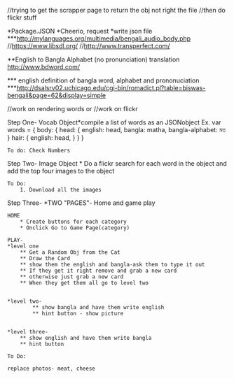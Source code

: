 //trying to get the scrapper page to return the obj not right the file
//then do flickr stuff 


*Package.JSON
*Cheerio, request 
*write json file 
***http://mylanguages.org/multimedia/bengali_audio_body.php
//https://www.libsdl.org/
//http://www.transperfect.com/

**English to Bangla Alphabet (no pronunciation) translation 
http://www.bdword.com/

*** english definition of bangla word, alphabet and prononuciation
***http://dsalsrv02.uchicago.edu/cgi-bin/romadict.pl?table=biswas-bengali&page=62&display=simple

//work on rendering words or 
//work on flickr 




Step One- Vocab Object*compile a list of words as an JSONobject
	Ex.	var  words = {
					body: {
							head: {
								english: head,
								bangla: matha,
								bangla-alphabet: মত
							}
							hair: {
								english: head,
							}
					}
	}

	To do: Check Numbers

Step Two- Image Object
	* Do a flickr search for each word in the object 
		and add the top four images to the object 

	To Do: 
		1. Download all the images

Step Three-
	*TWO "PAGES"- Home and game play 

	HOME
		* Create buttons for each category 	
		* Onclick Go to Game Page(category)

	PLAY- 
	*level one
		** Get a Random Obj from the Cat 
		** Draw the Card 
		** show them the english and bangla-ask them to type it out
		** If they get it right remove and grab a new card
		** otherwise just grab a new card
		** When they get them all go to level two 


	*level two- 
		 	** show bangla and have them write english 
		 	** hint button - show picture 


	*level three- 
		** show english and have them write bangla 
		** hint button 

	To Do: 

	replace photos- meat, cheese 

